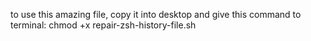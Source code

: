 to use this amazing file, copy it into desktop and give this command to terminal:
chmod +x repair-zsh-history-file.sh
